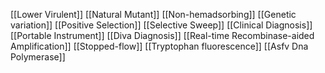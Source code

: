 [[Lower Virulent]]
[[Natural Mutant]]
[[Non-hemadsorbing]]
[[Genetic variation]]
[[Positive Selection]]
[[Selective Sweep]]
[[Clinical Diagnosis]]
[[Portable Instrument]]
[[Diva Diagnosis]]
[[Real-time Recombinase-aided Amplification]]
[[Stopped-flow]]
[[Tryptophan fluorescence]]
[[Asfv Dna Polymerase]]
